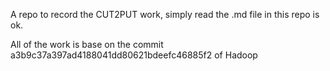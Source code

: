 A repo to record the CUT2PUT work, simply read the .md file in this repo is ok.

All of the work is base on the commit a3b9c37a397ad4188041dd80621bdeefc46885f2 of Hadoop 